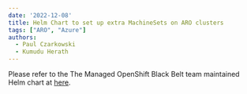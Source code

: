 ```yaml
---
date: '2022-12-08'
title: Helm Chart to set up extra MachineSets on ARO clusters
tags: ["ARO", "Azure"]
authors:
  - Paul Czarkowski
  - Kumudu Herath
---
```


Please refer to the The Managed OpenShift Black Belt team maintained Helm chart at [here](https://github.com/rh-mobb/helm-charts/tree/main/charts/aro-machinesets#readme).
